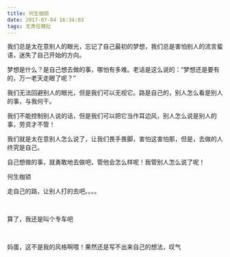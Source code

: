 ```yaml
---
title: 何生枷锁
date: 2017-07-04 16:34:03
tags: 无责任瞎扯
---
```

我们总是太在意别人的眼光，忘记了自己最初的梦想，我们总是害怕别人的流言蜚语，迷失了自己开始的方向。

<!--more-->

梦想是什么？是自己想去做的事，哪怕有多难。老话是这么说的：“梦想还是要有的，万一老天走眼了呢？”

我们无法回避别人的眼光，但是我们可以无视它。路是自己的，别人怎么看是别人的事，与我何干。

我们不能控制别人说的话，但是我们可以把它当作耳边风，别人怎么说是别人的事，劳资才不管！

我们就是太在意别人怎么说了，让我们畏手畏脚，害怕这害怕那，但是，去做的人终究是自己。

自己想做的事，就勇敢地去做吧，管他会怎么样呢！我管别人怎么说了呢！

何生枷锁

走自己的路，让别人打的去吧。。。。

&nbsp;

算了，我还是叫个专车吧

&nbsp;

妈蛋，这不是我的风格啊喂！果然还是写不出来自己的想法，叹气